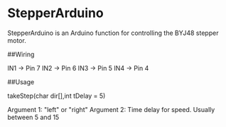 # StepperArduino

StepperArduino is an Arduino function for controlling the BYJ48 stepper motor.


##Wiring

IN1 -> Pin 7
IN2 -> Pin 6
IN3 -> Pin 5
IN4 -> Pin 4

##Usage

takeStep(char dir[],int tDelay = 5)

Argument 1: "left" or "right"
Argument 2: Time delay for speed. Usually between 5 and 15


